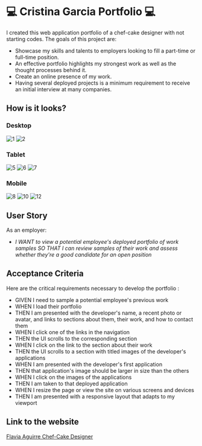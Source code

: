 # :computer: Cristina Garcia Portfolio :computer:

I created this web application portfolio of a chef-cake designer with not starting codes.
The goals of this project are:

* Showcase my skills and talents to employers looking to fill a part-time or full-time position. 
* An effective portfolio highlights my strongest work as well as the thought processes behind it. 
* Create an online presence of my work.
* Having several deployed projects is a minimum requirement to receive an initial interview at many companies.

## How is it looks?

### Desktop
![1](https://github.com/garmercy/Cristina-Garcia-Portfolio/assets/138730100/d4c889ed-a893-49ee-9567-bdc2923e5735)
![2](https://github.com/garmercy/Cristina-Garcia-Portfolio/assets/138730100/8fe9b60e-8efd-4fd8-a090-33ac11d1a7d5)

### Tablet
![5](https://github.com/garmercy/Cristina-Garcia-Portfolio/assets/138730100/9c730aea-03da-463e-b115-bf25adbfeef4)
![6](https://github.com/garmercy/Cristina-Garcia-Portfolio/assets/138730100/9b41bcca-7c3f-4c6a-be01-aaab0e2f7752)
![7](https://github.com/garmercy/Cristina-Garcia-Portfolio/assets/138730100/7b5bd5b0-145f-412d-b8be-45cb33620c3e)

### Mobile
![8](https://github.com/garmercy/Cristina-Garcia-Portfolio/assets/138730100/d238a35c-8042-4ac4-97da-55e39a038cf6)
![10](https://github.com/garmercy/Cristina-Garcia-Portfolio/assets/138730100/93060f19-c64a-455f-a0da-d17f6f779082)
![12](https://github.com/garmercy/Cristina-Garcia-Portfolio/assets/138730100/96afccf6-659d-419f-a419-7b2353025941)

## User Story

As an employer:
* _I WANT to view a potential employee's deployed portfolio of work samples
SO THAT I can review samples of their work and assess whether they're a good candidate for an open position_

## Acceptance Criteria

Here are the critical requirements necessary to develop the portfolio :

* GIVEN I need to sample a potential employee's previous work
* WHEN I load their portfolio
* THEN I am presented with the developer's name, a recent photo or avatar, and links to sections about them, their work, and how to contact them
* WHEN I click one of the links in the navigation
* THEN the UI scrolls to the corresponding section
* WHEN I click on the link to the section about their work
* THEN the UI scrolls to a section with titled images of the developer's applications
* WHEN I am presented with the developer's first application
* THEN that application's image should be larger in size than the others
* WHEN I click on the images of the applications
* THEN I am taken to that deployed application
* WHEN I resize the page or view the site on various screens and devices
* THEN I am presented with a responsive layout that adapts to my viewport

## Link to the website
[Flavia Aguirre Chef-Cake Designer](https://garmercy.github.io/Cristina-Garcia-Portfolio/)


  
